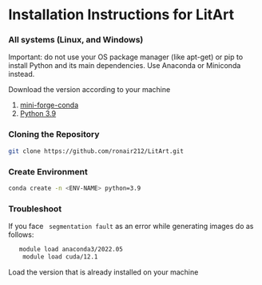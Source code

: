 # Installation Instructions for LitArt

### All systems (Linux, and Windows)

Important: do not use your OS package manager (like apt-get) or pip to install Python and its main dependencies. Use Anaconda or Miniconda instead.

Download the version according to your machine
1. <a href="https://github.com/conda-forge/miniforge">mini-forge-conda</a>  
2. <a href="https://www.python.org/downloads/">Python 3.9</a>

### Cloning the Repository
```bash
git clone https://github.com/ronair212/LitArt.git
```

### Create Environment
```bash
conda create -n <ENV-NAME> python=3.9
```

### Troubleshoot

If you face ``` segmentation fault``` as an error while generating images do as follows: <br>
```bash
   module load anaconda3/2022.05
    module load cuda/12.1
```

Load the version that is already installed on your machine


